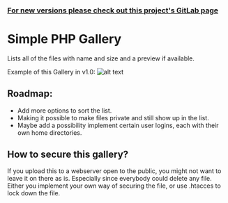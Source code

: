 ### [For new versions please check out this project's GitLab page](https://gitlab.com/Callonz/Simple-PHP-Gallery)


# Simple PHP Gallery
Lists all of the files with name and size and a preview if available.

Example of this Gallery in v1.0:
![alt text](https://i.callonz.com/bb658b01.png)

## Roadmap:
* Add more options to sort the list.
* Making it possible to make files private and still show up in the list.
* Maybe add a possibility implement certain user logins, each with their own home directories. 
## How to secure this gallery?
If you upload this to a webserver open to the public, you might not want to leave it on there as is. Especially since everybody could delete any file. Either you implement your own way of securing the file, or use .htacces to lock down the file.
